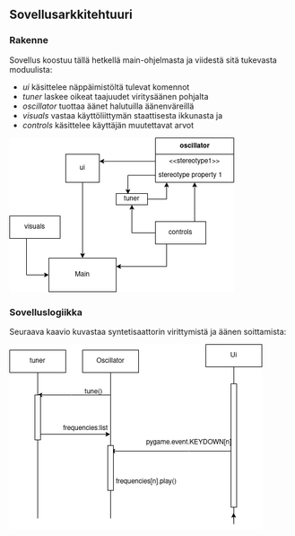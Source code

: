## Sovellusarkkitehtuuri

### Rakenne

Sovellus koostuu tällä hetkellä main-ohjelmasta ja viidestä sitä tukevasta moduulista:
- *ui* käsittelee näppäimistöltä tulevat komennot
- *tuner* laskee oikeat taajuudet viritysäänen pohjalta
- *oscillator* tuottaa äänet halutuilla äänenväreillä
- *visuals* vastaa käyttöliittymän staattisesta ikkunasta ja
- *controls* käsittelee käyttäjän muutettavat arvot

![Pakkausrakenne](./kuvat/pysynth.drawio.png)

### Sovelluslogiikka

Seuraava kaavio kuvastaa syntetisaattorin virittymistä ja äänen soittamista:

![sekvenssikaavio](./kuvat/sequence_map.png)
